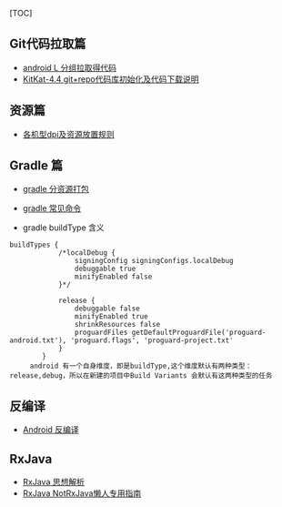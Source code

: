 [TOC]
## Git代码拉取篇
* [android L 分组拉取得代码](http://redmine.meizu.com/documents/662)
* [KitKat-4.4 git+repo代码库初始化及代码下载说明](http://redmine.meizu.com/news/21)

## 资源篇
* [各机型dpi及资源放置规则](http://redmine.meizu.com/documents/202)


## Gradle 篇
* [gradle 分资源打包](http://redmine.meizu.com/documents/804)
* [gradle 常见命令](http://redmine.meizu.com/documents/423)

* gradle buildType 含义
```
buildTypes {
            /*localDebug {
                signingConfig signingConfigs.localDebug
                debuggable true
                minifyEnabled false
            }*/

            release {
                debuggable false
                minifyEnabled true
                shrinkResources false
                proguardFiles getDefaultProguardFile('proguard-android.txt'), 'proguard.flags', 'proguard-project.txt'
            }
        }
     android 有一个自身维度，即是buildType,这个维度默认有两种类型：release,debug，所以在新建的项目中Build Variants 会默认有这两种类型的任务
```


## 反编译
* [Android 反编译](http://blog.csdn.net/vipzjyno1/article/details/21039349)



## RxJava
* [RxJava 思想解析](http://yarikx.github.io/NotRxJava/)
* [RxJava NotRxJava懒人专用指南](http://www.open-open.com/lib/view/open1430966996335.html)
